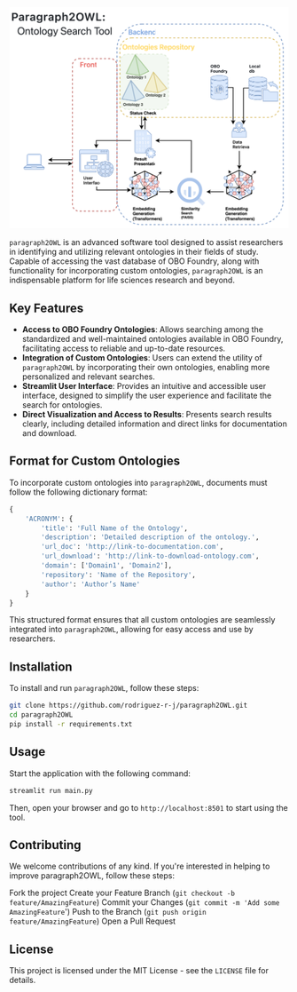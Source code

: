 ![paragraph2OWL](docs/source/paragraph2OWL.svg)

`paragraph2OWL` is an advanced software tool designed to assist researchers in identifying and utilizing relevant ontologies in their fields of study. Capable of accessing the vast database of OBO Foundry, along with functionality for incorporating custom ontologies, `paragraph2OWL` is an indispensable platform for life sciences research and beyond.

## Key Features

- **Access to OBO Foundry Ontologies**: Allows searching among the standardized and well-maintained ontologies available in OBO Foundry, facilitating access to reliable and up-to-date resources.
- **Integration of Custom Ontologies**: Users can extend the utility of `paragraph2OWL` by incorporating their own ontologies, enabling more personalized and relevant searches.
- **Streamlit User Interface**: Provides an intuitive and accessible user interface, designed to simplify the user experience and facilitate the search for ontologies.
- **Direct Visualization and Access to Results**: Presents search results clearly, including detailed information and direct links for documentation and download.

## Format for Custom Ontologies

To incorporate custom ontologies into `paragraph2OWL`, documents must follow the following dictionary format:

```python
{
    'ACRONYM': {
        'title': 'Full Name of the Ontology',
        'description': 'Detailed description of the ontology.',
        'url_doc': 'http://link-to-documentation.com',
        'url_download': 'http://link-to-download-ontology.com',
        'domain': ['Domain1', 'Domain2'],
        'repository': 'Name of the Repository',
        'author': 'Author’s Name'
    }
}
```
This structured format ensures that all custom ontologies are seamlessly integrated into `paragraph2OWL`, allowing for easy access and use by researchers.

## Installation

To install and run `paragraph2OWL`, follow these steps:

```bash
git clone https://github.com/rodriguez-r-j/paragraph2OWL.git
cd paragraph2OWL
pip install -r requirements.txt
```
## Usage

Start the application with the following command:

```bash
streamlit run main.py
```
Then, open your browser and go to `http://localhost:8501` to start using the tool.

## Contributing
We welcome contributions of any kind. If you're interested in helping to improve paragraph2OWL, follow these steps:

Fork the project
Create your Feature Branch (`git checkout -b feature/AmazingFeature`)
Commit your Changes (`git commit -m 'Add some AmazingFeature`')
Push to the Branch (`git push origin feature/AmazingFeature`)
Open a Pull Request

## License
This project is licensed under the MIT License - see the `LICENSE` file for details.
